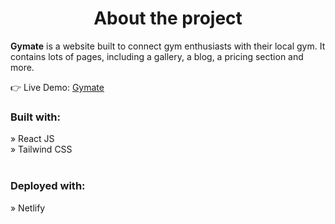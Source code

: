 <div align='center'><h1>About the project</h1></div>

<p><b>Gymate</b> is a website built to connect gym enthusiasts with their local gym. It contains lots of pages, including a gallery, a blog, a pricing section and more.</p>

👉 Live Demo: <a href='https://apfotopoulos-gym-website.netlify.app/' target="_blank">Gymate</a>

<h3>Built with:</h3>
» React JS <br>
» Tailwind CSS <br> <br>

<h3>Deployed with:</h3>
» Netlify <br>
